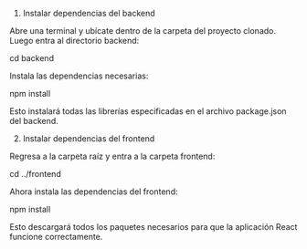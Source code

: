 1. Instalar dependencias del backend

Abre una terminal y ubícate dentro de la carpeta del proyecto clonado. Luego entra al directorio backend:

cd backend

Instala las dependencias necesarias:

npm install

Esto instalará todas las librerías especificadas en el archivo package.json del backend.

2. Instalar dependencias del frontend

Regresa a la carpeta raíz y entra a la carpeta frontend:

cd ../frontend

Ahora instala las dependencias del frontend:

npm install

Esto descargará todos los paquetes necesarios para que la aplicación React funcione correctamente.
